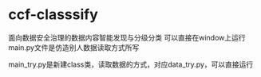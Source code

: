 # ccf-classsify
面向数据安全治理的数据内容智能发现与分级分类
可以直接在window上运行
main.py文件是仿造别人数据读取方式所写


main_try.py是新建class类，读取数据的方式，对应data_try.py，可以直接运行
